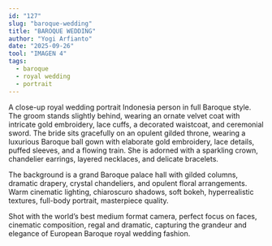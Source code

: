 ```yaml
---
id: "127"
slug: "baroque-wedding"
title: "BAROQUE WEDDING"
author: "Yogi Arfianto"
date: "2025-09-26"
tool: "IMAGEN 4"
tags:
  - baroque
  - royal wedding
  - portrait
---
```


A close-up royal wedding portrait Indonesia person in full Baroque style. The groom stands slightly behind, wearing an ornate velvet coat with intricate gold embroidery, lace cuffs, a decorated waistcoat, and ceremonial sword. The bride sits gracefully on an opulent gilded throne, wearing a luxurious Baroque ball gown with elaborate gold embroidery, lace details, puffed sleeves, and a flowing train. She is adorned with a sparkling crown, chandelier earrings, layered necklaces, and delicate bracelets.

The background is a grand Baroque palace hall with gilded columns, dramatic drapery, crystal chandeliers, and opulent floral arrangements. Warm cinematic lighting, chiaroscuro shadows, soft bokeh, hyperrealistic textures, full-body portrait, masterpiece quality.

Shot with the world’s best medium format camera, perfect focus on faces, cinematic composition, regal and dramatic, capturing the grandeur and elegance of European Baroque royal wedding fashion.
